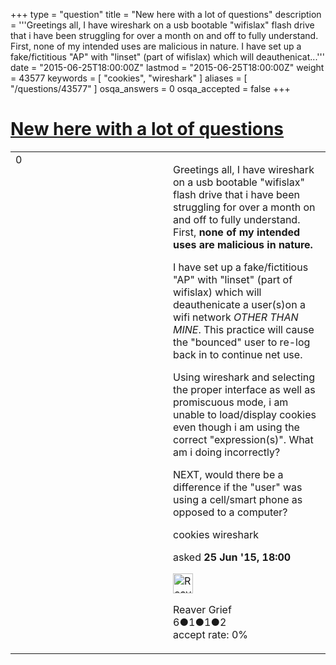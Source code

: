 +++
type = "question"
title = "New here with a lot of questions"
description = '''Greetings all, I have wireshark on a usb bootable &quot;wifislax&quot; flash drive that i have been struggling for over a month on and off to fully understand. First, none of my intended uses are malicious in nature. I have set up a fake/fictitious &quot;AP&quot; with &quot;linset&quot; (part of wifislax) which will deauthenicat...'''
date = "2015-06-25T18:00:00Z"
lastmod = "2015-06-25T18:00:00Z"
weight = 43577
keywords = [ "cookies", "wireshark" ]
aliases = [ "/questions/43577" ]
osqa_answers = 0
osqa_accepted = false
+++

<div class="headNormal">

# [New here with a lot of questions](/questions/43577/new-here-with-a-lot-of-questions)

</div>

<div id="main-body">

<div id="askform">

<table id="question-table" style="width:100%;"><colgroup><col style="width: 50%" /><col style="width: 50%" /></colgroup><tbody><tr class="odd"><td style="width: 30px; vertical-align: top"><div class="vote-buttons"><span id="post-43577-upvote" class="ajax-command post-vote up" rel="nofollow" title="I like this post (click again to cancel)"> </span><div id="post-43577-score" class="post-score" title="current number of votes">0</div><span id="post-43577-downvote" class="ajax-command post-vote down" rel="nofollow" title="I dont like this post (click again to cancel)"> </span> <span id="favorite-mark" class="ajax-command favorite-mark" rel="nofollow" title="mark/unmark this question as favorite (click again to cancel)"> </span><div id="favorite-count" class="favorite-count"></div></div></td><td><div id="item-right"><div class="question-body"><p>Greetings all, I have wireshark on a usb bootable "wifislax" flash drive that i have been struggling for over a month on and off to fully understand. First, <strong>none of my intended uses are malicious in nature.</strong></p><p>I have set up a fake/fictitious "AP" with "linset" (part of wifislax) which will deauthenicate a user(s)on a wifi network <em>OTHER THAN MINE</em>. This practice will cause the "bounced" user to re-log back in to continue net use.</p><p>Using wireshark and selecting the proper interface as well as promiscuous mode, i am unable to load/display cookies even though i am using the correct "expression(s)". What am i doing incorrectly?</p><p>NEXT, would there be a difference if the "user" was using a cell/smart phone as opposed to a computer?</p></div><div id="question-tags" class="tags-container tags"><span class="post-tag tag-link-cookies" rel="tag" title="see questions tagged &#39;cookies&#39;">cookies</span> <span class="post-tag tag-link-wireshark" rel="tag" title="see questions tagged &#39;wireshark&#39;">wireshark</span></div><div id="question-controls" class="post-controls"></div><div class="post-update-info-container"><div class="post-update-info post-update-info-user"><p>asked <strong>25 Jun '15, 18:00</strong></p><img src="https://secure.gravatar.com/avatar/cd5e59e2f060ea0e27f386765cc8f3cc?s=32&amp;d=identicon&amp;r=g" class="gravatar" width="32" height="32" alt="Reaver%20Grief&#39;s gravatar image" /><p><span>Reaver Grief</span><br />
<span class="score" title="6 reputation points">6</span><span title="1 badges"><span class="badge1">●</span><span class="badgecount">1</span></span><span title="1 badges"><span class="silver">●</span><span class="badgecount">1</span></span><span title="2 badges"><span class="bronze">●</span><span class="badgecount">2</span></span><br />
<span class="accept_rate" title="Rate of the user&#39;s accepted answers">accept rate:</span> <span title="Reaver Grief has no accepted answers">0%</span></p></div></div><div id="comments-container-43577" class="comments-container"></div><div id="comment-tools-43577" class="comment-tools"></div><div class="clear"></div><div id="comment-43577-form-container" class="comment-form-container"></div><div class="clear"></div></div></td></tr></tbody></table>

</div>

</div>

